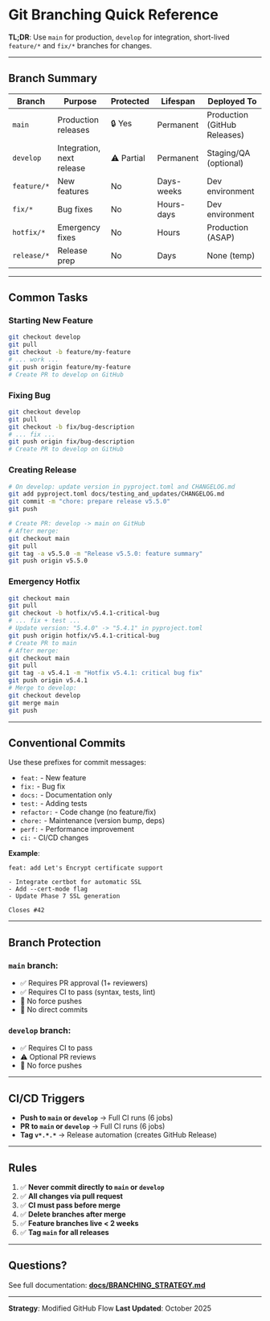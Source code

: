 # Git Branching Quick Reference

**TL;DR**: Use `main` for production, `develop` for integration, short-lived `feature/*` and `fix/*` branches for changes.

---

## Branch Summary

| Branch | Purpose | Protected | Lifespan | Deployed To |
|--------|---------|-----------|----------|-------------|
| `main` | Production releases | 🔒 Yes | Permanent | Production (GitHub Releases) |
| `develop` | Integration, next release | ⚠️ Partial | Permanent | Staging/QA (optional) |
| `feature/*` | New features | No | Days-weeks | Dev environment |
| `fix/*` | Bug fixes | No | Hours-days | Dev environment |
| `hotfix/*` | Emergency fixes | No | Hours | Production (ASAP) |
| `release/*` | Release prep | No | Days | None (temp) |

---

## Common Tasks

### Starting New Feature

```bash
git checkout develop
git pull
git checkout -b feature/my-feature
# ... work ...
git push origin feature/my-feature
# Create PR to develop on GitHub
```

### Fixing Bug

```bash
git checkout develop
git pull
git checkout -b fix/bug-description
# ... fix ...
git push origin fix/bug-description
# Create PR to develop on GitHub
```

### Creating Release

```bash
# On develop: update version in pyproject.toml and CHANGELOG.md
git add pyproject.toml docs/testing_and_updates/CHANGELOG.md
git commit -m "chore: prepare release v5.5.0"
git push

# Create PR: develop -> main on GitHub
# After merge:
git checkout main
git pull
git tag -a v5.5.0 -m "Release v5.5.0: feature summary"
git push origin v5.5.0
```

### Emergency Hotfix

```bash
git checkout main
git pull
git checkout -b hotfix/v5.4.1-critical-bug
# ... fix + test ...
# Update version: "5.4.0" -> "5.4.1" in pyproject.toml
git push origin hotfix/v5.4.1-critical-bug
# Create PR to main
# After merge:
git checkout main
git pull
git tag -a v5.4.1 -m "Hotfix v5.4.1: critical bug fix"
git push origin v5.4.1
# Merge to develop:
git checkout develop
git merge main
git push
```

---

## Conventional Commits

Use these prefixes for commit messages:

- `feat:` - New feature
- `fix:` - Bug fix
- `docs:` - Documentation only
- `test:` - Adding tests
- `refactor:` - Code change (no feature/fix)
- `chore:` - Maintenance (version bump, deps)
- `perf:` - Performance improvement
- `ci:` - CI/CD changes

**Example**:
```
feat: add Let's Encrypt certificate support

- Integrate certbot for automatic SSL
- Add --cert-mode flag
- Update Phase 7 SSL generation

Closes #42
```

---

## Branch Protection

### `main` branch:
- ✅ Requires PR approval (1+ reviewers)
- ✅ Requires CI to pass (syntax, tests, lint)
- 🚫 No force pushes
- 🚫 No direct commits

### `develop` branch:
- ✅ Requires CI to pass
- ⚠️ Optional PR reviews
- 🚫 No force pushes

---

## CI/CD Triggers

- **Push to `main` or `develop`** → Full CI runs (6 jobs)
- **PR to `main` or `develop`** → Full CI runs (6 jobs)
- **Tag `v*.*.*`** → Release automation (creates GitHub Release)

---

## Rules

1. ✅ **Never commit directly to `main` or `develop`**
2. ✅ **All changes via pull request**
3. ✅ **CI must pass before merge**
4. ✅ **Delete branches after merge**
5. ✅ **Feature branches live < 2 weeks**
6. ✅ **Tag `main` for all releases**

---

## Questions?

See full documentation: **[docs/BRANCHING_STRATEGY.md](../BRANCHING_STRATEGY.md)**

---

**Strategy**: Modified GitHub Flow
**Last Updated**: October 2025

